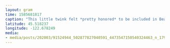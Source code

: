 ```yaml
---
layout: gram
time: 1585681817
caption: "This little twink felt *pretty honored* to be included in Bear Night last night. I guess it just takes a national emergency and a state-wide quarantine.\n\nIt was so good to see all y'all's smiling faces. 😃🔭🥰\n\n#covid_19"
latitude: 45.518237
longitude: -122.678249
media:
- media/posts/202003/91524944_502877827040591_4473547150540324463_n_17958043738308478.jpg
---
```

